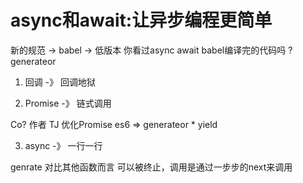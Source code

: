 # async和await:让异步编程更简单
新的规范 -> babel -> 低版本
你看过async await babel编译完的代码吗 ?  generateor

1. 回调  -》 回调地狱

2. Promise  -》 链式调用

Co? 作者 TJ 优化Promise 
es6 => generateor  *  yield

3. async  -》 一行一行


genrate 对比其他函数而言  可以被终止，调用是通过一步步的next来调用